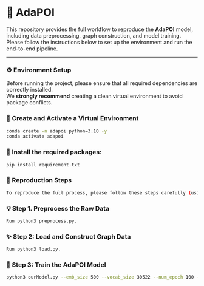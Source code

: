 
# 🧠 AdaPOI

This repository provides the full workflow to reproduce the **AdaPOI** model, including data preprocessing, graph construction, and model training. Please follow the instructions below to set up the environment and run the end-to-end pipeline.

---

### ⚙️ Environment Setup

Before running the project, please ensure that all required dependencies are correctly installed.  
We **strongly recommend** creating a clean virtual environment to avoid package conflicts.

### 🧮 Create and Activate a Virtual Environment

```bash
conda create -n adapoi python=3.10 -y
conda activate adapoi
```

### 🧱 Install the required packages:

```bash
pip install requirement.txt
```

### 🚀 Reproduction Steps

```bash
To reproduce the full process, please follow these steps carefully (using yelp_la as an example):
```

### 💡 Step 1. Preprocess the Raw Data

```bash
Run python3 preprocess.py.  
```

### ✨ Step 2: Load and Construct Graph Data

```bash
Run python3 load.py.  
```

### 🧩 Step 3: Train the AdaPOI Model

```bash
python3 ourModel.py --emb_size 500 --vocab_size 30522 --num_epoch 100 --edge_feature_size 32
```
